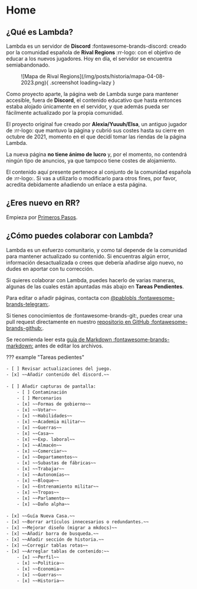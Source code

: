# Home

## ¿Qué es Lambda?

Lambda es un servidor de **Discord** :fontawesome-brands-discord: creado por la comunidad española de **Rival Regions** :rr-logo: con el objetivo de educar a los nuevos jugadores. Hoy en día, el servidor se encuentra semiabandonado.

<figure markdown>
  ![Mapa de Rival Regions](/img/posts/historia/mapa-04-08-2023.png){ .screenshot loading=lazy }
</figure>

Como proyecto aparte, la página web de Lambda surge para mantener accesible, fuera de **Discord**, el contenido educativo que hasta entonces estaba alojado únicamente en el servidor, y que además pueda ser fácilmente actualizado por la propia comunidad.

El proyecto original fue creado por **Alexia/Yuuuh/Elsa**, un antiguo jugador de :rr-logo: que mantuvo la página y cubrió sus costes hasta su cierre en octubre de 2021, momento en el que decidí tomar las riendas de la página Lambda.

La nueva página **no tiene ánimo de lucro** y, por el momento, no contendrá ningún tipo de anuncios, ya que tampoco tiene costes de alojamiento.

El contenido aquí presente pertenece al conjunto de la comunidad española de :rr-logo:. Si vas a utilizarlo o modificarlo para otros fines, por favor, acredita debidamente añadiendo un enlace a esta página.

## ¿Eres nuevo en RR?

Empieza por [Primeros Pasos](/01-Primeros-Pasos).

## ¿Cómo puedes colaborar con Lambda?

Lambda es un esfuerzo comunitario, y como tal depende de la comunidad para mantener actualizado su contenido. Si encuentras algún error, información desactualizada o crees que debería añadirse algo nuevo, no dudes en aportar con tu corrección.

Si quieres colaborar con Lambda, puedes hacerlo de varias maneras, algunas de las cuales están apuntadas más abajo en **Tareas Pendientes**.

Para editar o añadir páginas, contacta con [@pablobls :fontawesome-brands-telegram:](https://t.me/pablobls).

Si tienes conocimientos de :fontawesome-brands-git:, puedes crear una pull request directamente en nuestro [repositorio en GitHub :fontawesome-brands-github:](https://github.com/pbl0/lambda-rr).

Se recomienda leer esta [guía de Markdown :fontawesome-brands-markdown:](https://docs.github.com/es/github/writing-on-github/getting-started-with-writing-and-formatting-on-github/basic-writing-and-formatting-syntax) antes de editar los archivos.

??? example "Tareas pedientes"

    - [ ] Revisar actualizaciones del juego.
    - [x] ~~Añadir contenido del discord.~~

    - [ ] Añadir capturas de pantalla:
        - [ ] Contaminación
        - [ ] Mercenarios
        - [x] ~~Formas de gobierno~~
        - [x] ~~Votar~~
        - [x] ~~Habilidades~~
        - [x] ~~Academia militar~~
        - [x] ~~Guerras~~
        - [x] ~~Casa~~
        - [x] ~~Exp. laboral~~
        - [x] ~~Almacén~~
        - [x] ~~Comerciar~~
        - [x] ~~Departamentos~~
        - [x] ~~Subastas de fábricas~~
        - [x] ~~Trabajar~~
        - [x] ~~Autonomías~~
        - [x] ~~Bloque~~
        - [x] ~~Entrenamiento militar~~
        - [x] ~~Tropas~~
        - [x] ~~Parlamento~~
        - [x] ~~Daño alpha~~

    - [x] ~~Guía Nueva Casa.~~
    - [x] ~~Borrar artículos innecesarios o redundantes.~~
    - [x] ~~Mejorar diseño (migrar a mkdocs)~~
    - [x] ~~Añadir barra de busqueda.~~
    - [x] ~~Añadir sección de historia.~~
    - [x] ~~Corregir tablas rotas~~
    - [x] ~~Arreglar tablas de contenido:~~
        - [x] ~~Perfil~~
        - [x] ~~Politica~~
        - [x] ~~Economia~~
        - [x] ~~Guerras~~
        - [x] ~~Historia~~
